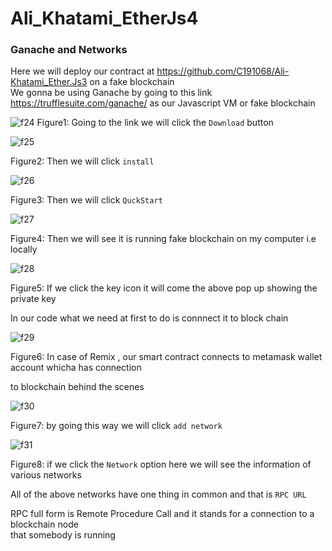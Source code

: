 # Ali_Khatami_EtherJs4

### Ganache and Networks

Here we will deploy our contract at https://github.com/C191068/Ali-Khatami_Ether.Js3  on a fake blockchain <br>
We gonna be using Ganache by going to this link https://trufflesuite.com/ganache/ as our Javascript VM or fake blockchain <br>

![f24](https://github.com/C191068/Ali_Khatami_EtherJs4/assets/89090776/0e999b9c-1cc5-4393-8a7c-fb1440b96758)
Figure1: Going to the link we will click the ```Download``` button <br>

![f25](https://github.com/C191068/Ali_Khatami_EtherJs4/assets/89090776/cbbac0ff-b514-40f1-af0b-215cffef1daa)

Figure2: Then we will click ```install``` <br>

![f26](https://github.com/C191068/Ali_Khatami_EtherJs4/assets/89090776/d68d3824-f3bc-45a4-94f8-13099a6c90d4)

Figure3: Then we will click ```QuckStart``` <br>

![f27](https://github.com/C191068/Ali_Khatami_EtherJs4/assets/89090776/922ba5d7-95fc-49e5-8b0a-77b9f529ceef)

Figure4: Then we will see it is running fake blockchain on my computer i.e locally <br>

![f28](https://github.com/C191068/Ali_Khatami_EtherJs4/assets/89090776/91859fee-5059-4078-9fd5-6147247252a3)

Figure5: If we click the key icon it will come the above pop up showing the private key <br>

In our code what we need at first to do is connnect it to block chain <br>

![f29](https://github.com/C191068/Ali_Khatami_EtherJs4/assets/89090776/4f8a4062-bdd7-4a03-bbe9-efe043ddf8fc)

Figure6: In case of Remix , our smart contract connects to metamask wallet account whicha has connection <br>

to blockchain behind the scenes <br>

![f30](https://github.com/C191068/Ali_Khatami_EtherJs4/assets/89090776/8110cd63-339a-45c6-9fa2-f1d48bc5a2bd)

Figure7: by going this way we will click ```add network``` <br>

![f31](https://github.com/C191068/Ali_Khatami_EtherJs4/assets/89090776/0d5cd92e-c3a2-42fd-9986-cbd319c8232a)

Figure8: if we click the ```Network``` option here we will see the information of various networks <br>

All of the above networks have one thing in common and that is ```RPC URL``` <br>

RPC full form is Remote Procedure Call and it stands for a connection to a blockchain node <br>
that somebody is running <br>







